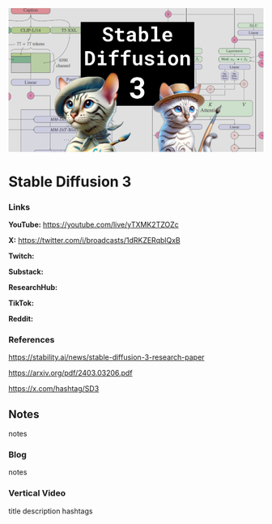 ![thumbnail](thumbnail.png)

# Stable Diffusion 3

### Links

**YouTube:** https://youtube.com/live/yTXMK2TZOZc

**X:** https://twitter.com/i/broadcasts/1dRKZERqblQxB

**Twitch:**

**Substack:**

**ResearchHub:**

**TikTok:**

**Reddit:**

### References

https://stability.ai/news/stable-diffusion-3-research-paper

https://arxiv.org/pdf/2403.03206.pdf


https://x.com/hashtag/SD3

## Notes

notes

### Blog

notes

### Vertical Video

title
description
hashtags
